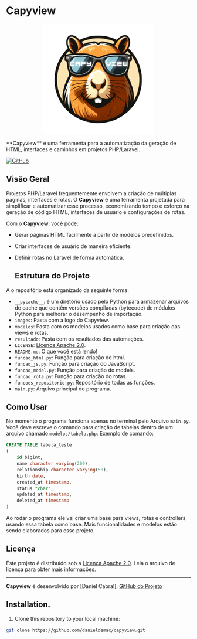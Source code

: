 # Capyview
<p align="center">
  <img width="300" height="300" src="images/capyview.png" alt="Logo do Capyview">
</p>
**Capyview** é uma ferramenta para a automatização da geração de HTML, interfaces e caminhos em projetos PHP/Laravel.

[![GitHub](https://img.shields.io/badge/Licença-Apache%202.0-blue)](https://github.com/danieldemac/capyview/blob/main/LICENSE)

## Visão Geral

Projetos PHP/Laravel frequentemente envolvem a criação de múltiplas páginas, interfaces e rotas. O **Capyview** é uma ferramenta projetada para simplificar e automatizar esse processo, economizando tempo e esforço na geração de código HTML, interfaces de usuário e configurações de rotas.

Com o **Capyview**, você pode:

- Gerar páginas HTML facilmente a partir de modelos predefinidos.
- Criar interfaces de usuário de maneira eficiente.
- Definir rotas no Laravel de forma automática.

  ## Estrutura do Projeto

A o repositório está organizado da seguinte forma:

- `__pycache__`: é um diretório usado pelo Python para armazenar arquivos de cache que contêm versões compiladas (bytecode) de módulos Python para melhorar o desempenho de importação.
- `images`: Pasta com a logo do Capyview.
- `modelos`: Pasta com os modelos usados como base para criação das views e rotas.
- `resultado`: Pasta com os resultados das automações.
- `LICENSE`: [Licença Apache 2.0](https://github.com/danieldemac/capyview/blob/main/LICENSE).
- `README.md`: O que você está lendo!
- `funcao_html.py`: Função para criação do html.
- `funcao_js.py`: Função para criação do JavaScript.
- `funcao_model.py`: Função para criação do models.
- `funcao_rota.py`: Função para criação do rotas.
- `funcoes_repositorio.py`: Repositório de todas as funções.
- `main.py`: Arquivo principal do programa.

## Como Usar

No momento o programa funciona apenas no terminal pelo Arquivo `main.py`. Você deve escreve o comando para criação de tabelas dentro de um arquivo chamado `modelos/tabela.php`.
Exemplo de comando:
```sql
CREATE TABLE tabela_teste
(
    id bigint,
    name character varying(200),
    relationship character varying(50),
    birth date,
    created_at timestamp,
    status "char",
    updated_at timestamp,
    deleted_at timestamp
)
```
Ao rodar o programa ele vai criar uma base para views, rotas e controllers usando essa tabela como base. Mais funcionalidades e modelos estão sendo elaborados para esse projeto.


## Licença

Este projeto é distribuído sob a [Licença Apache 2.0](https://github.com/danieldemac/capyview/blob/main/LICENSE). Leia o arquivo de licença para obter mais informações.

---

**Capyview** é desenvolvido por [Daniel Cabral]. [GitHub do Projeto](https://github.com/danieldemac/capyview)

## Installation.

1. Clone this repository to your local machine:

```bash
git clone https://github.com/danieldemac/capyview.git

